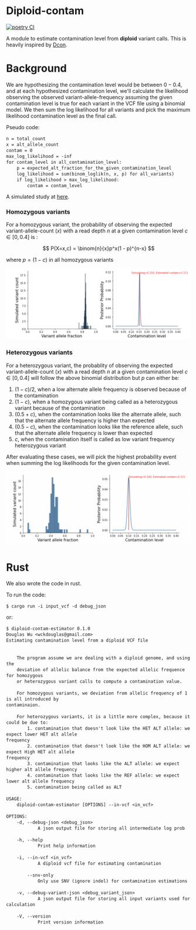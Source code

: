# Diploid-contam #

[![poetry CI](https://github.com/wckdouglas/contam/actions/workflows/ci.yml/badge.svg?branch=main)](https://github.com/wckdouglas/contam/actions/workflows/ci.yml)


A module to estimate contamination level from **diploid** variant calls. This is heavily inspired by [Dcon](https://github.com/liguowang/dcon/blob/master/lib/DconModule/utils.py).

# Background #

We are hypothesizing the contamination level would be between $0-0.4$, and at each hypothesized contamination level, we'll calculate the likelihood observing the observed variant-allele-frequency assuming the given contamination level is true for each variant in the VCF file using a binomial model. We then sum the log likelihood for all variants and pick the maximum likelihood contamination level as the final call.

Pseudo code:
```
n = total_count
x = alt_allele_count
contam = 0
max_log_likelihood = -inf
for contam_level in all_contamination_level:
    p = expected_alt_fraction_for_the_given_contamination_level
    log_likelihood = sum(binom_loglik(n, x, p) for all_variants)
    if log_likelihood > max_log_likelihood:
        contam = contam_level
```

A simulated study at [here](https://github.com/wckdouglas/contam/blob/main/notebooks/contam_simulator.ipynb).


### Homozygous variants

For a homozygous variant, the probability of observing the expected variant-allele-count ($x$) with a read depth $n$ at a given contamination level $c \in [0,0.4]$ is :

$$ P(X=x,c) = \binom{n}{x}p^x(1 - p)^{n-x}  $$ 

where $p = (1-c)$ in all homozygous variants

![](https://github.com/wckdouglas/contam/blob/main/img/hom.png?raw=true)

### Heterozygous variants

For a heterozygous variant, the probablity of observing the expected variant-allele-count ($x$) with a read depth $n$ at a given contamination level $c \in [0,0.4]$ will follow the above binomial distribution but $p$ can either be:


1. $(1 - c)/2$, when a low alternate allele frequency is observed because of the contamination
2. $(1 - c)$, when a homozygous variant being called as a heterozygous variant because of the contamination
3. $(0.5 + c)$, when the contamination looks like the alternate allele, such that the alternate allele frequency is higher than expected
4. $(0.5 - c)$, when the contamination looks like the reference allele, such that the alternate allele frequency is lower than expected
5. $c$, when the contamination itself is called as low variant frequency heterozygous variant

After evaluating these cases, we will pick the highest probability event when summing the log likelihoods for the given contamination level.

![](https://github.com/wckdouglas/contam/blob/main/img/het.png?raw=true)


# Rust #

We also wrote the code in rust.

To run the code:

```{bash}
$ cargo run -i input_vcf -d debug_json
```

or:

```
$ diploid-contam-estimator 0.1.0
Douglas Wu <wckdouglas@gmail.com>
Estimating contamination level from a diploid VCF file


    The program assume we are dealing with a diploid genome, and using the
    deviation of allelic balance from the expected allelic frequence for homozygous
    or heterozygous variant calls to compute a contamination value.

    For homozygous variants, we deviation from allelic frequency of 1 is all introduced by
contaminaion.

    For heterozygous variants, it is a little more complex, because it could be due to:
        1. contamination that doesn't look like the HET ALT allele: we expect lower HET alt allele
frequency
        2. contamination that doesn't look like the HOM ALT allele: we expect High HET alt allele
frequency
        3. contamination that looks like the ALT allele: we expect higher alt allele frequency
        4. contamination that looks like the REF allele: we expect lower alt allele frequency
        5. contamination being called as ALT

USAGE:
    diploid-contam-estimator [OPTIONS] --in-vcf <in_vcf>

OPTIONS:
    -d, --debug-json <debug_json>
            A json output file for storing all intermediate log prob

    -h, --help
            Print help information

    -i, --in-vcf <in_vcf>
            A diploid vcf file for estimating contamination

        --snv-only
            Only use SNV (ignore indel) for contamination estimations

    -v, --debug-variant-json <debug_variant_json>
            A json output file for storing all input variants used for calculation

    -V, --version
            Print version information
```

